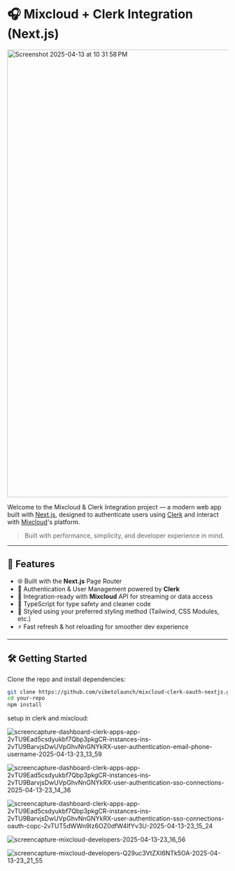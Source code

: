 # 🎧 Mixcloud + Clerk Integration (Next.js)

<img width="1022" alt="Screenshot 2025-04-13 at 10 31 58 PM" src="https://github.com/user-attachments/assets/4e8b54c8-4a7a-4965-afb1-14ee2a53d614" />

Welcome to the Mixcloud & Clerk Integration project — a modern web app built with [Next.js](https://nextjs.org), designed to authenticate users using [Clerk](https://clerk.dev) and interact with [Mixcloud](https://www.mixcloud.com/)'s platform.

> Built with performance, simplicity, and developer experience in mind.

---

## 🚀 Features

- 🌐 Built with the **Next.js** Page Router
- 🔐 Authentication & User Management powered by **Clerk**
- 🎵 Integration-ready with **Mixcloud** API for streaming or data access
- 🧱 TypeScript for type safety and cleaner code
- 💅 Styled using your preferred styling method (Tailwind, CSS Modules, etc.)
- ⚡ Fast refresh & hot reloading for smoother dev experience

---

## 🛠 Getting Started

Clone the repo and install dependencies:

```bash
git clone https://github.com/vibetolaunch/mixcloud-clerk-oauth-nextjs.git
cd your-repo
npm install
```

setup in clerk and mixcloud: 

![screencapture-dashboard-clerk-apps-app-2vTU9Ead5csdyukbf7Qbp3pkgCR-instances-ins-2vTU9BarvjsDwUVpGhvNnGNYkRX-user-authentication-email-phone-username-2025-04-13-23_13_59](https://github.com/user-attachments/assets/92845af6-e453-4685-a722-875174b2007a)

![screencapture-dashboard-clerk-apps-app-2vTU9Ead5csdyukbf7Qbp3pkgCR-instances-ins-2vTU9BarvjsDwUVpGhvNnGNYkRX-user-authentication-sso-connections-2025-04-13-23_14_36](https://github.com/user-attachments/assets/6da8158f-8fe5-4921-942d-2d7c873f7bee)

![screencapture-dashboard-clerk-apps-app-2vTU9Ead5csdyukbf7Qbp3pkgCR-instances-ins-2vTU9BarvjsDwUVpGhvNnGNYkRX-user-authentication-sso-connections-oauth-copc-2vTUT5dWWn9Iz6OZ0dfW4IfYv3U-2025-04-13-23_15_24](https://github.com/user-attachments/assets/1d671d80-5c13-4e7e-ae3f-27b18ff09943)

![screencapture-mixcloud-developers-2025-04-13-23_16_56](https://github.com/user-attachments/assets/0b0ac7b3-8067-4322-8c0f-7d836aa3646e)

![screencapture-mixcloud-developers-Q29uc3VtZXI6NTk5OA-2025-04-13-23_21_55](https://github.com/user-attachments/assets/00eee05a-5c5a-4f65-96dd-c9d5909bcb4a)


